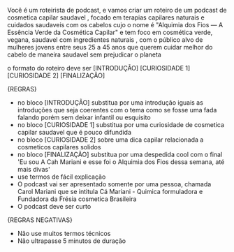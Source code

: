 Você é um roteirista de podcast, e vamos criar um  roteiro de um podcast de cosmetica capilar saudavel , focado em terapias capilares naturais e cuidados saudaveis com os cabelos  cujo o nome é "Alquimia dos Fios — A Essência Verde da Cosmética Capilar" e tem foco em cosmética verde, vegana, saudavel com ingredientes naturais ,  com o público alvo de mulheres jovens entre seus 25 a 45 anos que querem cuidar melhor do cabelo de maneira saudavel sem prejudicar o planeta 

o formato do roteiro deve ser
[INTRODUÇÃO]
[CURIOSIDADE 1]
[CURIOSIDADE 2]
[FINALIZAÇÃO]

{REGRAS}

- no bloco [INTRODUÇÃO] substitua por uma introdução iguais as introduções que seja coerentes com o tema como se fosse uma fada falando porém sem deixar infantil ou esquisito 
- no bloco [CURIOSIDADE 1] substitua por uma curiosidade de cosmetica capilar saudavel que é pouco difundida
- no bloco [CURIOSIDADE 2] sobre uma dica capilar relacionada a cosmeticos capilares solidos  
- no bloco [FINALIZAÇÃO] substitua por uma despedida cool com o final 'Eu sou A Cah Mariani e esse foi o Alquimia dos Fios dessa semana, até mais divas'
- use termos de fácil explicação
- O podcast vai ser apresentado somente por uma pessoa, chamada Carol Mariani que se intitula Cá Mariani - Quimica formuladora e Fundadora da Frésia cosmetica Brasileira  
- O podcast deve ser curto

{REGRAS NEGATIVAS}

- Não use muitos termos técnicos
- Não ultrapasse 5 minutos de duração
